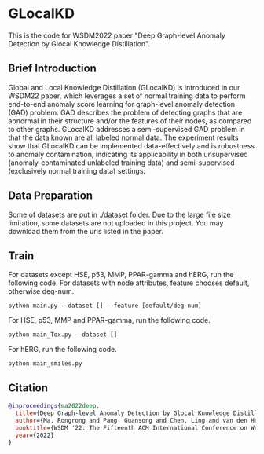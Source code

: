 # GLocalKD
This is the code for WSDM2022 paper "Deep Graph-level Anomaly Detection by Glocal Knowledge Distillation".

## Brief Introduction
Global and Local Knowledge Distillation (GLocalKD) is introduced in our WSDM22 paper, which leverages a set of normal training data to perform end-to-end anomaly score learning for graph-level anomaly detection (GAD) problem. GAD describes the problem of detecting graphs that are abnormal in their structure and/or the features of their nodes, as compared to other graphs. GLocalKD addresses a semi-supervised GAD problem in that the data known are all labeled normal data. The experiment results show that  GLocalKD can be implemented data-effectively and is robustness to anomaly contamination, indicating its applicability in both unsupervised (anomaly-contaminated unlabeled training data) and semi-supervised (exclusively normal training data) settings.

## Data Preparation

Some of datasets are put in ./dataset folder. Due to the large file size limitation, some datasets are not uploaded in this project. You may download them from the urls listed in the paper.

## Train

For datasets except HSE, p53, MMP, PPAR-gamma and hERG, run the following code. For datasets with node attributes, feature chooses default, otherwise deg-num.

	python main.py --dataset [] --feature [default/deg-num]

For HSE, p53, MMP and PPAR-gamma, run the following code.

	python main_Tox.py --dataset []

For hERG, run the following code.

	python main_smiles.py


## Citation
```bibtex
@inproceedings{ma2022deep,
  title={Deep Graph-level Anomaly Detection by Glocal Knowledge Distillation},
  author={Ma, Rongrong and Pang, Guansong and Chen, Ling and van den Hengel, Anton},
  booktitle={WSDM '22: The Fifteenth ACM International Conference on Web Search and Data Mining},
  year={2022}
}
```
